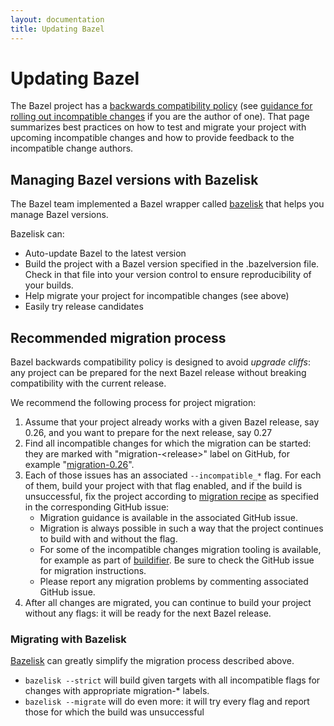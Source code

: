 ```yaml
---
layout: documentation
title: Updating Bazel
---
```


# Updating Bazel

The Bazel project has a [backwards compatibility
policy](https://docs.bazel.build/versions/master/backward-compatibility.html)
(see [guidance for rolling out incompatible
changes](https://www.bazel.build/breaking-changes-guide.html) if you are the
author of one). That page summarizes best practices on how to test and migrate
your project with upcoming incompatible changes and how to provide feedback to
the incompatible change authors.

## Managing Bazel versions with Bazelisk

The Bazel team implemented a Bazel wrapper called
[bazelisk](https://github.com/bazelbuild/bazelisk) that helps you manage Bazel
versions.

Bazelisk can:
*   Auto-update Bazel to the latest version
*   Build the project with a Bazel version specified in the .bazelversion
    file. Check in that file into your version control to ensure reproducibility
    of your builds.
*   Help migrate your project for incompatible changes (see above)
*   Easily try release candidates

## Recommended migration process

Bazel backwards compatibility policy is designed to avoid _upgrade cliffs_: any
project can be prepared for the next Bazel release without breaking
compatibility with the current release.

We recommend the following process for project migration:


1. Assume that your project already works with a given Bazel release, say 0.26,
   and you want to prepare for the next release, say 0.27
2. Find all incompatible changes for which the migration can be started: they are marked with
   "migration-\<release\>" label on GitHub, for example
   "[migration-0.26](https://github.com/bazelbuild/bazel/issues?utf8=%E2%9C%93&q=label%3Amigration-0.26+)".
3. Each of those issues has an associated `--incompatible_*` flag. For each of
   them, build your project with that flag enabled, and if the build is
   unsuccessful, fix the project according to [migration
   recipe](https://docs.bazel.build/versions/master/backward-compatibility.html#incompatible-changes-and-migration-recipes)
   as specified in the corresponding GitHub issue:
    *   Migration guidance is available in the associated GitHub issue.
    *   Migration is always possible in such a way that the project continues to build with and without the flag.
    *   For some of the incompatible changes migration tooling is available, for
        example as part of
        [buildifier](https://github.com/bazelbuild/buildtools/releases). Be sure
        to check the GitHub issue for migration instructions.
    *   Please report any migration problems by commenting associated GitHub issue.
4. After all changes are migrated, you can continue to build your project
   without any flags: it will be ready for the next Bazel release.


### Migrating with Bazelisk

[Bazelisk](https://github.com/bazelbuild/bazelisk) can
greatly simplify the migration process described above.

*   `bazelisk --strict` will build given targets with all incompatible flags for
     changes with appropriate migration-* labels.
*   `bazelisk --migrate` will do even more: it will try every flag and report
     those for which the build was unsuccessful
